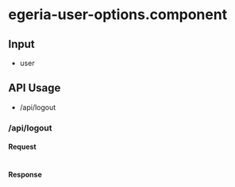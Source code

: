 # egeria-user-options.component

## Input
- user

## API Usage
- /api/logout

### /api/logout
#### Request
```js

```

#### Response
```json

```